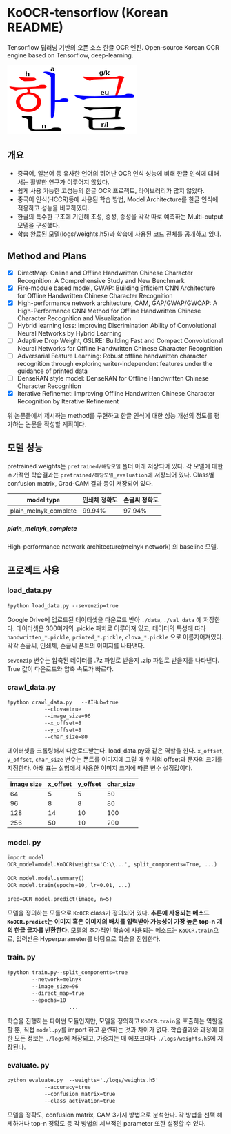 
# KoOCR-tensorflow (Korean README)

Tensorflow 딥러닝 기반의 오픈 소스 한글 OCR 엔진.
Open-source Korean OCR engine based on Tensorflow, deep-learning.

![](files/hangeul_image.png)

## 개요
- 중국어, 일본어 등 유사한 언어의 뛰어난 OCR 인식 성능에 비해 한글 인식에 대해서는 활발한 연구가 이루어지 않았다.
- 쉽게 사용 가능한 고성능의 한글 OCR 프로젝트, 라이브러리가 많지 않았다. 
- 중국어 인식(HCCR)등에 사용된 학습 방법, Model Architecture를 한글 인식에 적용하고 성능을 비교하였다.
- 한글의 특수한 구조에 기인해 초성, 중성, 종성을 각각 따로 예측하는 Multi-output 모델을 구성했다. 
- 학습 완료된 모델(logs/weights.h5)과 학습에 사용된 코드 전체를 공개하고 있다. 


##  Method and Plans


- [x]  DirectMap: Online and Offline Handwritten Chinese Character Recognition: A Comprehensive Study and New Benchmark
- [x]  Fire-module based model, GWAP: Building Efficient CNN Architecture for Offline Handwritten Chinese Character Recognition
- [x] High-performance network architecture, CAM, GAP/GWAP/GWOAP: A High-Performance CNN Method for Offline Handwritten Chinese Character Recognition and Visualization
- [ ] Hybrid learning loss: Improving Discrimination Ability of Convolutional Neural Networks by Hybrid Learning
- [ ] Adaptive Drop Weight, GSLRE: Building Fast and Compact Convolutional Neural Networks for Offline Handwritten Chinese Character Recognition
- [ ] Adversarial Feature Learning: Robust offline handwritten character recognition through exploring writer-independent features under the guidance of printed data
- [ ] DenseRAN style model: DenseRAN for Offline Handwritten Chinese Character Recognition
- [x] Iterative Refinemet: Improving Offline Handwritten Chinese Character Recognition by Iterative Refinement

위 논문들에서 제시하는 method를 구현하고 한글 인식에 대한 성능 개선의 정도를 평가하는 논문을 작성할 계획이다. 

## 모델 성능

pretrained weights는 `pretrained/해당모델` 폴더 아래 저장되어 있다. 각 모델에 대한 추가적인 학습결과는 `pretrained/해당모델_evaluation`에 저장되어 있다. Class별 confusion matrix, Grad-CAM 결과 등이 저장되어 있다. 

model type              | 인쇄체 정확도 | 손글씨 정확도 
----------------------- | ------------ | ----------- 
plain_melnyk_complete   |99.94%        |97.94%

##### plain_melnyk_complete
High-performance network architecture(melnyk network) 의 baseline 모델. 


## 프로젝트 사용

### load_data.py
```
!python load_data.py --sevenzip=true
```
Google Drive에 업로드된 데이터셋을 다운로드 받아 `./data`, `./val_data` 에 저장한다. 데이터셋은 300여개의 .pickle 패치로 이루어져 있고, 데이터의 특성에 따라 `handwritten_*.pickle`, `printed_*.pickle`, `clova_*.pickle` 으로 이름지어져있다. 각각 손글씨, 인쇄체, 손글씨 폰트의 이미지를 나타낸다. 

`sevenzip` 변수는 압축된 데이터를 .7z 파일로 받을지 .zip 파일로 받을지를 나타낸다. True 값이 다운로드와 압축 속도가 빠르다. 

### crawl_data.py

```
!python crawl_data.py   --AIHub=true 
			--clova=true
			--image_size=96
			--x_offset=8
			--y_offset=8
			--char_size=80   
```
데이터셋을 크롤링해서 다운로드받는다. load_data.py와 같은 역할을 한다. `x_offset`, `y_offset`, `char_size` 변수는 폰트를 이미지에 그릴 때 위치의 offset과 문자의 크기를 지정한다. 아래 표는 실험에서 사용한 이미지 크기에 따른 변수 설정값이다. 
 
image size | x_offset | y_offset | char_size
---------- | -------- | -------- | ---------
64         |         5|         5|50
96         |8         |8         |80
128        |14        |10        |100
256        |50        |10        |200


### model. py
```
import model
OCR_model=model.KoOCR(weights='C:\\...', split_components=True, ...)

OCR_model.model.summary()
OCR_model.train(epochs=10, lr=0.01, ...)

pred=OCR_model.predict(image, n=5)
```
모델을 정의하는 모듈으로 `KoOCR` class가 정의되어 있다. **추론에 사용되는 메소드 `KoOCR.predict`는 이미지 혹은 이미지의 배치를 입력받아 가능성이 가장 높은 top-n 개의 한글 글자를 반환한다.** 모델의 추가적인 학습에 사용되는 메소드는 `KoOCR.train`으로, 입력받은 Hyperparameter를 바탕으로 학습을 진행한다. 

### train. py
```
!python train.py--split_components=true 
		--network=melnyk
		--image_size=96
		--direct_map=true
		--epochs=10
					...
```
 학습을 진행하는 파이썬 모듈인지만, 모델을 정의하고 `KoOCR.train`을 호출하는 역할을 할 뿐, 직접 `model.py`를 import 하고 훈련하는 것과 차이가 없다. 학습결과와 과정에 대한 모든 정보는 `./logs`에 저장되고, 가중치는 매 에포크마다 `./logs/weights.h5`에 저장된다. 
 
### evaluate. py
```
python evaluate.py	--weights='./logs/weights.h5'
			--accuracy=true
			--confusion_matrix=true
			--class_activation=true
```
모델을 정확도, confusion matrix, CAM 3가지 방법으로 분석한다. 각 방법을 선택 해제하거나 top-n 정확도 등 각 방법의 세부적인 parameter 또한 설정할 수 있다. 
